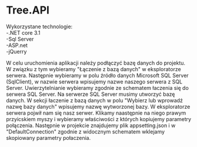 # Tree.API


Wykorzystane technologie:<br>
-.NET core 3.1<br>
-Sql Server<br>
-ASP.net<br>
-jQuerry<br>

W celu uruchomienia aplikacji należy podłączyć bazę danych do projektu. W związku z tym wybieramy "Łączenie z bazą danych"
w eksploratorze serwera. Następnie wybieramy w polu źródło danych Microsoft SQL Server (SqlClient), w nazwie serwera wpisujemy nazwe 
naszego serwera z SQL Server. Uwierzytelnianie wybieramy zgodnie ze schematem łaczenia się do serwera SQL Server. Na serwerze SQL Server 
musimy utworzyć bazę danych. W sekcji łaczenie z bazą danych w polu "Wybierz lub wprowadź nazwę bazy danych" wpisujemy nazwę wytworzonej bazy.
W eksploratorze serwera pojwił nam się nasz serwer. Klikamy naastępnie na niego prawym przyicskiem myszy i wybieramy właściwości z których kopiujemy
parametry połączenia. Następnie w projekcie znajdujemy plik appsetting.json i w "DefaultConnection" zgodnie z widocznym schematem wklejamy skopiowany 
parametry połaczenia.

